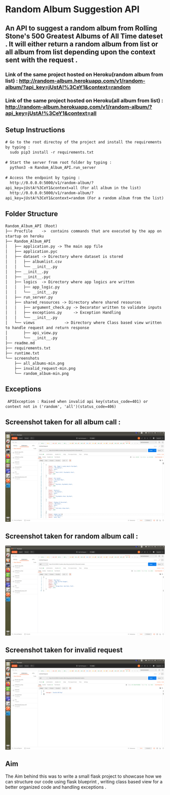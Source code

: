 # Random Album Suggestion API
## An API to suggest a random album from Rolling Stone's 500 Greatest Albums of All Time dateset . It will either return a random album from list or all album from list depending upon the context sent with the request .

### Link of the same project hosted on Heroku(random album from list) : http://random-album.herokuapp.com/v1/random-album/?api_key=jUstA!%3CeY1&context=random 
### Link of the same project hosted on Heroku(all album from list) : http://random-album.herokuapp.com/v1/random-album/?api_key=jUstA!%3CeY1&context=all

## Setup Instructions

```
# Go to the root directoy of the project and install the requirements by typing :
  sudo pip3 install -r requirements.txt

# Start the server from root folder by typing :
  python3 -m Random_Album_API.run_server

# Access the endpoint by typing :
  http://0.0.0.0:5000/v1/random-album/?api_key=jUstA!%3CeY1&context=all (For all album in the list)
  http://0.0.0.0:5000/v1/random-album/?api_key=jUstA!%3CeY1&context=random (For a random album from the list)

```

## Folder Structure
```
Random_Album_API (Root)
├── Procfile    ->  contains commands that are executed by the app on startup on heroku
├── Random_Album_API 
│   ├── application.py -> The main app file
│   ├── application.pyc
│   ├── dataset -> Directory where dataset is stored 
│   │   ├── albumlist.csv
│   │   └── __init__.py
│   ├── __init__.py
│   ├── __init__.pyc
│   ├── logics  -> Directory where app logics are written
│   │   ├── app_logic.py
│   │   └── __init__.py
│   ├── run_server.py
│   ├── shared_resources -> Directory where shared resources  
│   │   ├── argument_check.py -> Decorator written to validate inputs
│   │   ├── exceptions.py     -> Exception Handling 
│   │   └── __init__.py
│   └── views             -> Directory where Class based view written to handle request and return response
│       ├── api_view.py   
│       └── __init__.py
├── readme.md
├── requirements.txt
├── runtime.txt
└── screenshots
    ├── all_albums-min.png
    ├── invalid_request-min.png
    └── random_album-min.png

```

## Exceptions 

```
 APIException : Raised when invalid api key(status_code=401) or context not in ('random', 'all')(status_code=406)
```


## Screenshot taken for all album call :

   ![output](screenshots/all_albums-min.png)

## Screenshot taken for random album call :

   ![output](screenshots/random_album-min.png)

## Screenshot taken for invalid request
   
   ![output](screenshots/invalid_request-min.png)

## Aim

The Aim behind this was to write a small flask project to showcase how we can structure our code using flask blueprint , writing class based view for a better organized code and handling exceptions .